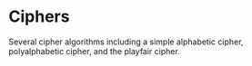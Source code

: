# Ciphers
Several cipher algorithms including a simple alphabetic cipher, polyalphabetic cipher, and the playfair cipher.
